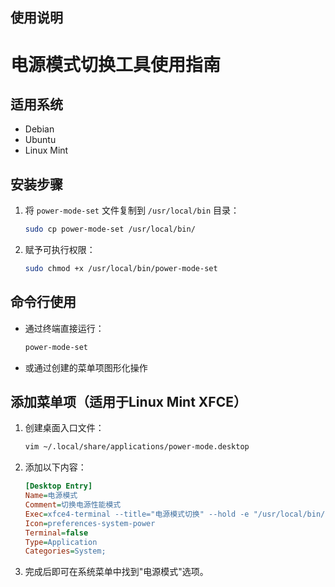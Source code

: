 ## 使用说明


# 电源模式切换工具使用指南

## 适用系统
- Debian
- Ubuntu
- Linux Mint

## 安装步骤

1. 将 `power-mode-set` 文件复制到 `/usr/local/bin` 目录：
   ```bash
   sudo cp power-mode-set /usr/local/bin/
   ```

2. 赋予可执行权限：
   ```bash
   sudo chmod +x /usr/local/bin/power-mode-set
   ```

## 命令行使用
- 通过终端直接运行：
  ```bash
  power-mode-set
  ```
- 或通过创建的菜单项图形化操作


## 添加菜单项（适用于Linux Mint XFCE）

1. 创建桌面入口文件：
   ```bash
   vim ~/.local/share/applications/power-mode.desktop
   ```

2. 添加以下内容：
   ```ini
   [Desktop Entry]
   Name=电源模式
   Comment=切换电源性能模式
   Exec=xfce4-terminal --title="电源模式切换" --hold -e "/usr/local/bin/power-mode-set"
   Icon=preferences-system-power
   Terminal=false
   Type=Application
   Categories=System;
   ```

3. 完成后即可在系统菜单中找到"电源模式"选项。

